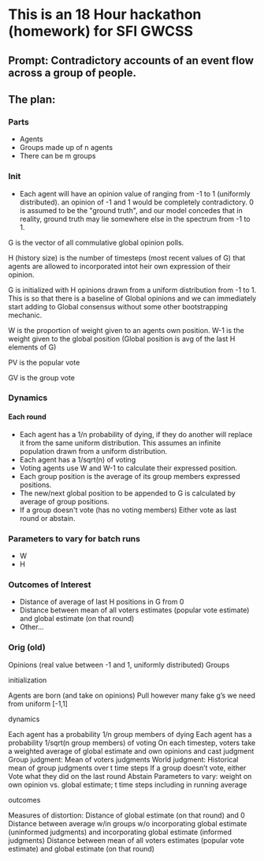 # This is an 18 Hour hackathon (homework) for SFI GWCSS

## Prompt: Contradictory accounts of an event flow across a group of people.

## The plan:

### Parts

- Agents
- Groups made up of n agents
- There can be m groups

### Init

- Each agent will have an opinion value of ranging from -1 to 1 (uniformly distributed). an opinion of -1 and 1 would be completely contradictory. 0 is assumed to be the "ground truth", and our model concedes that in reality, ground truth may lie somewhere else in the spectrum from -1 to 1.


G is the vector of all commulative global opinion polls.  

H (history size) is the number of timesteps (most recent values of G) that agents are allowed to incorporated intot heir own expression of their opinion.

G is initialized with H opinions drawn from a uniform distribution from -1 to 1. This is so that there is a baseline of Global opinions and we can immediately start adding to Global consensus without some other bootstrapping mechanic. 

W is the proportion of weight given to an agents own position.
W-1 is the weight given to the global position (Global position is avg of the last H elements of G)

PV is the popular vote

GV is the group vote



### Dynamics

#### Each round
- Each agent has a 1/n probability of dying, if they do another will replace it from the same uniform distribution. This assumes an infinite population drawn from a uniform distribution. 
- Each agent has a 1/sqrt(n) of voting
- Voting agents use W and W-1 to calculate their expressed position. 
- Each group position is the average of its group members expressed positions.
- The new/next global position to be appended to G is calculated by average of group positions.
- If a group doesn't vote (has no voting members) Either vote as last round or abstain.


### Parameters to vary for batch runs

- W
- H

### Outcomes of Interest

- Distance of average of last H positions in G from 0
- Distance between mean of all voters estimates (popular vote estimate)
 and global estimate (on that round)
- Other...






### Orig (old)

Opinions (real value between -1 and 1, uniformly distributed)
Groups


initialization

Agents are born (and take on opinions)
Pull however many fake g’s we need from uniform [-1,1]


dynamics

Each agent has a probability 1/n group members of dying
Each agent has a probability 1/sqrt(n group members) of voting
On each timestep, voters take a weighted average of global estimate and own opinions and cast judgment
Group judgment: Mean of voters judgments
World judgment: Historical mean of group judgments over t time steps
If a group doesn’t vote, either
Vote what they did on the last round
Abstain
Parameters to vary: weight on own opinion vs. global estimate; t time steps including in running average


outcomes

Measures of distortion:
Distance of global estimate (on that round) and 0
Distance between average w/in groups w/o incorporating global estimate (uninformed judgments) and incorporating global estimate (informed judgments)
Distance between mean of all voters estimates (popular vote estimate)
and global estimate (on that round)
